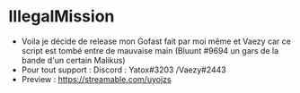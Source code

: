 # IllegalMission

- Voila je décide de release mon Gofast fait par moi même et Vaezy car ce script est tombé entre de mauvaise main (Bluunt #9694 un gars de la bande d'un certain Malikus)
- Pour tout support : Discord : Yatox#3203 /Vaezy#2443
- Preview : https://streamable.com/uyojzs
